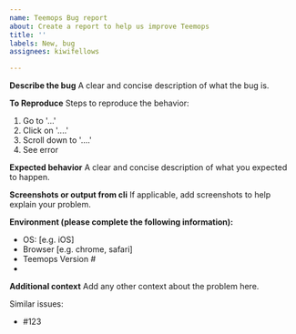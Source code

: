 ```yaml
---
name: Teemops Bug report
about: Create a report to help us improve Teemops
title: ''
labels: New, bug
assignees: kiwifellows

---
```


**Describe the bug**
A clear and concise description of what the bug is.

**To Reproduce**
Steps to reproduce the behavior:
1. Go to '...'
2. Click on '....'
3. Scroll down to '....'
4. See error

**Expected behavior**
A clear and concise description of what you expected to happen.

**Screenshots or output from cli**
If applicable, add screenshots to help explain your problem.

**Environment (please complete the following information):**
 - OS: [e.g. iOS]
 - Browser [e.g. chrome, safari]
 - Teemops Version #
 - 

**Additional context**
Add any other context about the problem here.

Similar issues:
* #123
